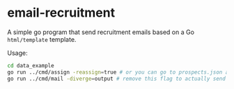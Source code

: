 # email-recruitment

A simple go program that send recruitment emails based on a Go `html/template` template.

Usage:

```bash
cd data_example
go run ../cmd/assign -reassign=true # or you can go to prospects.json and manually assign recruiters
go run ../cmd/mail -diverge=output # remove this flag to actually send emails out
```
